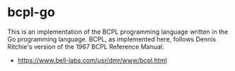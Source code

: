 # bcpl-go

This is an implementation of the BCPL programming language written in the Go
programming language.  BCPL, as implemented here, follows Dennis Ritchie's
version of the 1967 BCPL Reference Manual:

  * https://www.bell-labs.com/usr/dmr/www/bcpl.html
